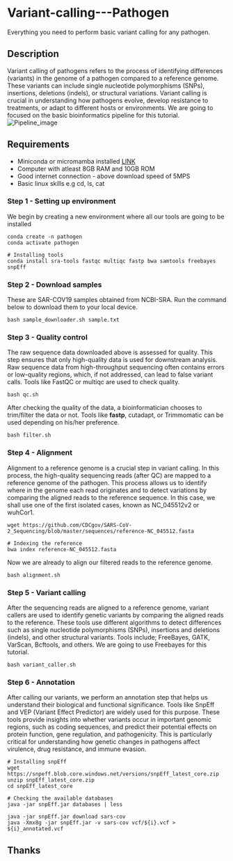 # Variant-calling---Pathogen
Everything you need to perform basic variant calling for any pathogen.

## Description
Variant calling of pathogens refers to the process of identifying differences (variants) in the genome of a pathogen compared to a reference genome. These variants can include single nucleotide polymorphisms (SNPs), insertions, deletions (indels), or structural variations. Variant calling is crucial in understanding how pathogens evolve, develop resistance to treatments, or adapt to different hosts or environments. We are going to focused on the basic bioinformatics pipeline for this tutorial.
![Pipeline_image](https://github.com/user-attachments/assets/54ad9c9f-3ca6-423f-b714-2aa01fe6f508)

## Requirements
* Miniconda or micromamba installed [LINK](https://docs.anaconda.com/miniconda/#miniconda-latest-installer-links)
* Computer with atleast 8GB RAM and 10GB ROM
* Good internet connection - above download speed of 5MPS
* Basic linux skills e.g cd, ls, cat

### Step 1 - Setting up environment
We begin by creating a new environment where all our tools are going to be installed
```
conda create -n pathogen
conda activate pathogen

# Installing tools
conda install sra-tools fastqc multiqc fastp bwa samtools freebayes snpEff
```
### Step 2 - Download samples
These are SAR-COV19 samples obtained from NCBI-SRA. Run the command below to download them to your local device.
```
bash sample_downloader.sh sample.txt
```
### Step 3 - Quality control
The raw sequence data downloaded above is assessed for quality. This step ensures that only high-quality data is used for downstream analysis. Raw sequence data from high-throughput sequencing often contains errors or low-quality regions, which, if not addressed, can lead to false variant calls. Tools like FastQC or multiqc are used to check quality.
```
bash qc.sh
```
After checking the quality of the data, a bioinformatician chooses to trim/filter the data or not. Tools like **fastp**, cutadapt, or Trimmomatic can be used depending on his/her preference. 
```
bash filter.sh
```
### Step 4 - Alignment
Alignment to a reference genome is a crucial step in variant calling. In this process, the high-quality sequencing reads (after QC) are mapped to a reference genome of the pathogen. This process allows us to identify where in the genome each read originates and to detect variations by comparing the aligned reads to the reference sequence. In this case, we shall use one of the first isolated cases, known as NC_045512v2 or wuhCor1.
```
wget https://github.com/CDCgov/SARS-CoV-2_Sequencing/blob/master/sequences/reference-NC_045512.fasta

# Indexing the reference
bwa index reference-NC_045512.fasta
```
Now we are already to align our filtered reads to the reference genome.
```
bash alignment.sh
```
### Step 5 - Variant calling
After the sequencing reads are aligned to a reference genome, variant callers are used to identify genetic variants by comparing the aligned reads to the reference. These tools use different algorithms to detect differences such as single nucleotide polymorphisms (SNPs), insertions and deletions (indels), and other structural variants. Tools include; FreeBayes, GATK, VarScan, Bcftools, and others. We are going to use Freebayes for this tutorial.
```
bash variant_caller.sh
```
### Step 6 - Annotation
After calling our variants, we perform an annotation step that helps us understand their biological and functional significance. Tools like SnpEff and VEP (Variant Effect Predictor) are widely used for this purpose. These tools provide insights into whether variants occur in important genomic regions, such as coding sequences, and predict their potential effects on protein function, gene regulation, and pathogenicity. This is particularly critical for understanding how genetic changes in pathogens affect virulence, drug resistance, and immune evasion.
```
# Installing snpEff
wget https://snpeff.blob.core.windows.net/versions/snpEff_latest_core.zip
unzip snpEff_latest_core.zip
cd snpEff_latest_core

# Checking the available databases
java -jar snpEff.jar databases | less

java -jar snpEff.jar download sars-cov
java -Xmx8g -jar snpEff.jar -v sars-cov vcf/${i}.vcf > ${i}_annotated.vcf
```
## Thanks


